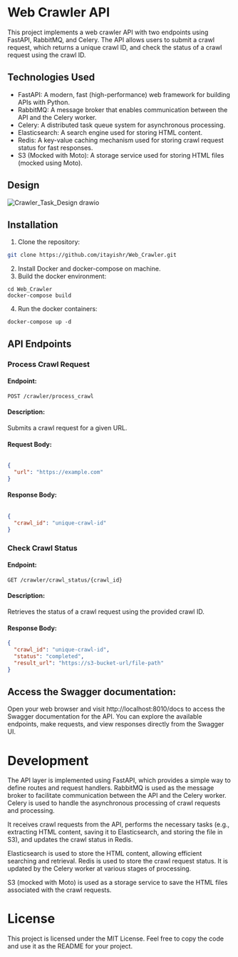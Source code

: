# Web Crawler API

This project implements a web crawler API with two endpoints using FastAPI, RabbitMQ, and Celery. The API allows users to submit a crawl request, which returns a unique crawl ID, and check the status of a crawl request using the crawl ID.

## Technologies Used

- FastAPI: A modern, fast (high-performance) web framework for building APIs with Python.
- RabbitMQ: A message broker that enables communication between the API and the Celery worker.
- Celery: A distributed task queue system for asynchronous processing.
- Elasticsearch: A search engine used for storing HTML content.
- Redis: A key-value caching mechanism used for storing crawl request status for fast responses.
- S3 (Mocked with Moto): A storage service used for storing HTML files (mocked using Moto).

## Design 
![Crawler_Task_Design drawio](https://github.com/itayishr/Web_Crawler/assets/37871040/f99f0a9c-4b66-4a62-a500-aa8178ff54ac)

## Installation 

1. Clone the repository:

```bash
git clone https://github.com/itayishr/Web_Crawler.git
```

2. Install Docker and docker-compose on machine.
3. Build the docker environment:
```
cd Web_Crawler
docker-compose build
```
4. Run the docker containers:
```
docker-compose up -d 
```
   
## API Endpoints

### Process Crawl Request

#### Endpoint: 
```POST /crawler/process_crawl```

#### Description: 
Submits a crawl request for a given URL.

#### Request Body:

```json

{
  "url": "https://example.com"
}
```

#### Response Body:

```json

{
  "crawl_id": "unique-crawl-id"
}
```

### Check Crawl Status

#### Endpoint: 

```GET /crawler/crawl_status/{crawl_id}```

#### Description: 

Retrieves the status of a crawl request using the provided crawl ID.

#### Response Body:

```json
{
  "crawl_id": "unique-crawl-id",
  "status": "completed",
  "result_url": "https://s3-bucket-url/file-path"
}
```

## Access the Swagger documentation:

Open your web browser and visit http://localhost:8010/docs to access the Swagger documentation for the API. 
You can explore the available endpoints, make requests, and view responses directly from the Swagger UI.

# Development

The API layer is implemented using FastAPI, which provides a simple way to define routes and request handlers.
RabbitMQ is used as the message broker to facilitate communication between the API and the Celery worker.
Celery is used to handle the asynchronous processing of crawl requests and processing.

It receives crawl requests from the API, performs the necessary tasks (e.g., extracting HTML content, saving it to Elasticsearch,
and storing the file in S3), and updates the crawl status in Redis.

Elasticsearch is used to store the HTML content, allowing efficient searching and retrieval.
Redis is used to store the crawl request status. It is updated by the Celery worker at various stages of processing.

S3 (mocked with Moto) is used as a storage service to save the HTML files associated with the crawl requests.

# License

This project is licensed under the MIT License.
Feel free to copy the code and use it as the README for your project.
